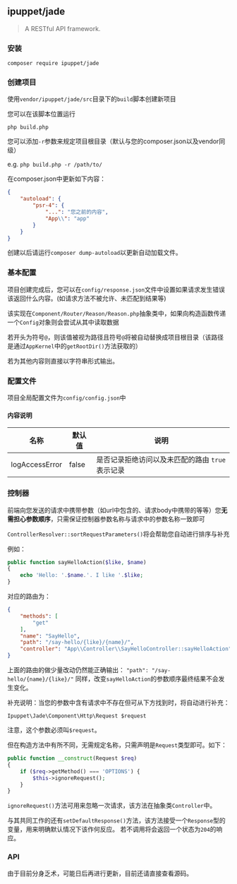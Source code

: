## ipuppet/jade
> A RESTful API framework.

### 安装
`composer require ipuppet/jade`

### 创建项目
使用`vendor/ipuppet/jade/src`目录下的`build`脚本创建新项目

您可以在该脚本位置运行

`php build.php`

您可以添加`-r`参数来规定项目根目录（默认与您的composer.json以及vendor同级）

e.g. `php build.php -r /path/to/`

在composer.json中更新如下内容：
```json
{
    "autoload": {
        "psr-4": {
            "...": "您之前的内容",
            "App\\": "app"
        }
    }
}
```
创建以后请运行`composer dump-autoload`以更新自动加载文件。


### 基本配置

项目创建完成后，您可以在`config/response.json`文件中设置如果请求发生错误该返回什么内容。(如请求方法不被允许、未匹配到结果等)

该实现在`Component/Router/Reason/Reason.php`抽象类中，如果向构造函数传递一个`Config`对象则会尝试从其中读取数据

若开头为符号`@`，则该值被视为路径且符号`@`将被自动替换成项目根目录（该路径是通过`AppKernel`中的`getRootDir()`方法获取的）

若为其他内容则直接以字符串形式输出。

### 配置文件

项目全局配置文件为`config/config.json`中

#### 内容说明

| 名称 | 默认值 | 说明 |
| --- | --- | --- |
| logAccessError | false | 是否记录拒绝访问以及未匹配的路由 `true`表示记录 |

### 控制器

前端向您发送的请求中携带参数（如url中包含的、请求body中携带的等等）您**无需担心参数顺序**，只需保证控制器参数名称与请求中的参数名称一致即可

`ControllerResolver::sortRequestParameters()`将会帮助您自动进行排序与补充

例如：

```php
public function sayHelloAction($like, $name)
{
    echo 'Hello: '.$name.'. I like '.$like;
}
```

对应的路由为：

```json
{
    "methods": [
        "get"
    ],
    "name": "SayHello",
    "path": "/say-hello/{like}/{name}/",
    "controller": "App\\Controller\\SayHelloController::sayHelloAction"
}
```

上面的路由的做少量改动仍然能正确输出：
`"path": "/say-hello/{name}/{like}/"`
同样，改变`sayHelloAction`的参数顺序最终结果不会发生变化。

补充说明：当您的参数中含有请求中不存在但可从下方找到时，将自动进行补充：

`Ipuppet\Jade\Component\Http\Request $request`

注意，这个参数必须叫`$request`。

但在构造方法中有所不同，无需规定名称，只需声明是`Request`类型即可。如下：

```php
public function __construct(Request $req)
{
    if ($req->getMethod() === 'OPTIONS') {
        $this->ignoreRequest();
    }
}
```

`ignoreRequest()`方法可用来忽略一次请求，该方法在抽象类`Controller`中。

与其共同工作的还有`setDefaultResponse()`方法，该方法接受一个`Response`型的变量，用来明确默认情况下该作何反应。
若不调用将会返回一个状态为`204`的响应。

### API

由于目前分身乏术，可能日后再进行更新，目前还请直接查看源码。